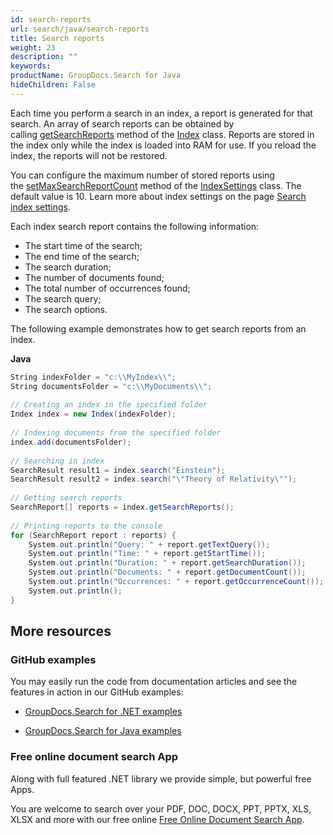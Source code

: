 ```yaml
---
id: search-reports
url: search/java/search-reports
title: Search reports
weight: 23
description: ""
keywords: 
productName: GroupDocs.Search for Java
hideChildren: False
---
```

Each time you perform a search in an index, a report is generated for that search. An array of search reports can be obtained by calling [getSearchReports](https://apireference.groupdocs.com/search/java/com.groupdocs.search/Index#getSearchReports()) method of the [Index](https://apireference.groupdocs.com/search/java/com.groupdocs.search/Index) class. Reports are stored in the index only while the index is loaded into RAM for use. If you reload the index, the reports will not be restored.

You can configure the maximum number of stored reports using the [setMaxSearchReportCount](https://apireference.groupdocs.com/search/java/com.groupdocs.search/IndexSettings#setMaxSearchReportCount(int)) method of the [IndexSettings](https://apireference.groupdocs.com/search/java/com.groupdocs.search/IndexSettings) class. The default value is 10. Learn more about index settings on the page [Search index settings](Search%2Bindex%2Bsettings.html).

Each index search report contains the following information:

*   The start time of the search;
*   The end time of the search;
*   The search duration;
*   The number of documents found;
*   The total number of occurrences found;
*   The search query;
*   The search options.

The following example demonstrates how to get search reports from an index.

**Java**

```csharp
String indexFolder = "c:\\MyIndex\\";
String documentsFolder = "c:\\MyDocuments\\";
 
// Creating an index in the specified folder
Index index = new Index(indexFolder);
 
// Indexing documents from the specified folder
index.add(documentsFolder);
 
// Searching in index
SearchResult result1 = index.search("Einstein");
SearchResult result2 = index.search("\"Theory of Relativity\"");
 
// Getting search reports
SearchReport[] reports = index.getSearchReports();
 
// Printing reports to the console
for (SearchReport report : reports) {
    System.out.println("Query: " + report.getTextQuery());
    System.out.println("Time: " + report.getStartTime());
    System.out.println("Duration: " + report.getSearchDuration());
    System.out.println("Documents: " + report.getDocumentCount());
    System.out.println("Occurrences: " + report.getOccurrenceCount());
    System.out.println();
}
```

## More resources

### GitHub examples

You may easily run the code from documentation articles and see the features in action in our GitHub examples:

*   [GroupDocs.Search for .NET examples](https://github.com/groupdocs-search/GroupDocs.Search-for-.NET)
    
*   [GroupDocs.Search for Java examples](https://github.com/groupdocs-search/GroupDocs.Search-for-Java)
    

### Free online document search App

Along with full featured .NET library we provide simple, but powerful free Apps.

You are welcome to search over your PDF, DOC, DOCX, PPT, PPTX, XLS, XLSX and more with our free online [Free Online Document Search App](https://products.groupdocs.app/search).
